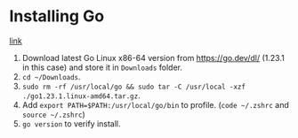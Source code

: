 # Installing Go

[link](https://go.dev/doc/install)

1. Download latest Go Linux x86-64 version from https://go.dev/dl/ (1.23.1 in this case) and store it in `Downloads` folder.
2. `cd ~/Downloads`.
3. `sudo rm -rf /usr/local/go && sudo tar -C /usr/local -xzf ./go1.23.1.linux-amd64.tar.gz`.
4. Add `export PATH=$PATH:/usr/local/go/bin` to profile. (`code ~/.zshrc` and `source ~/.zshrc`)
5. `go version` to verify install.
